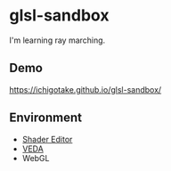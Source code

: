 # glsl-sandbox
I'm learning ray marching.

## Demo

https://ichigotake.github.io/glsl-sandbox/

## Environment

- [Shader Editor](https://play.google.com/store/apps/details?id=de.markusfisch.android.shadereditor&rdid=de.markusfisch.android.shadereditor)
- [VEDA](https://atom.io/packages/veda)
- WebGL
